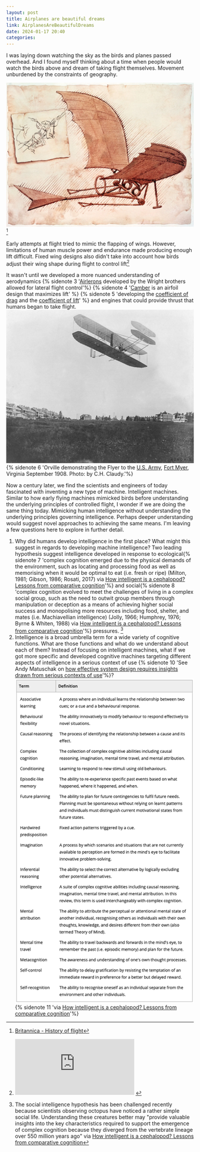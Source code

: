 ```yaml
---
layout: post
title: Airplanes are beautiful dreams
link: AirplanesAreBeautifulDreams
date: 2024-01-17 20:40
categories:
---
```


I was laying down watching the sky as the birds and planes passed overhead. And I found myself thinking about a time when people would watch the birds above and dream of taking flight themselves. Movement unburdened by the constraints of geography.

![assets/img/leonardo-flying-machine.png](assets/img/leonardo-flying-machine.png) [^1]

[^1]: [Britannica - History of flight](https://www.britannica.com/technology/history-of-flight)

Early attempts at flight tried to mimic the flapping of wings. However, limitations of human muscle power and endurance made producing enough lift difficult. Fixed wing designs also didn't take into account how birds adjust their wing shape during flight to control lift[^2]

[^2]:
    <iframe width="320" height="auto" src="https://www.youtube.com/embed/8nqN_u6HEoc?si=mSLGfh-S52Le4-It" title="YouTube video player" frameborder="0" allow="accelerometer; autoplay; clipboard-write; encrypted-media; gyroscope; picture-in-picture; web-share" allowfullscreen></iframe>

It wasn't until we developed a more nuanced understanding of aerodynamics {% sidenote 3 '[Airlerons](https://en.wikipedia.org/wiki/Aileron) developed by the Wright brothers allowed for lateral flight control'%} {% sidenote 4 '[Camber](https://en.wikipedia.org/wiki/Camber_(aerodynamics)) is an airfoil design that maximizes lift' %} {% sidenote 5 'developing the [coefficient of drag](https://en.wikipedia.org/wiki/Coefficient_of_drag) and the [coefficient of lift](https://en.wikipedia.org/wiki/Lift_coefficient)' %} and engines that could provide thrust that humans began to take flight.
![assets/img/Wright-brothers-first-flight.png](assets/img/Wright-brothers-first-flight.png){% sidenote 6 'Orville demonstrating the Flyer to the [U.S. Army](https://en.wikipedia.org/wiki/U.S._Army "U.S. Army"), [Fort Myer](https://en.wikipedia.org/wiki/Fort_Myer,_Virginia "Fort Myer, Virginia"), Virginia September 1908. Photo: by C.H. Claudy.'%}

Now a century later, we find the scientists and engineers of today fascinated with inventing a new type of machine. Intelligent machines. Similar to how early flying machines mimicked birds before understanding the underlying principles of controlled flight, I wonder if we are doing the same thing today. Mimicking human intelligence without understanding the underlying principles governing intelligence. Perhaps deeper understanding would suggest novel approaches to achieving the same means. I'm leaving a few questions here to explore in further detail.

1. Why did humans develop intelligence in the first place? What might this suggest in regards to developing machine intelligence? Two leading hypothesis suggest intelligence developed in response to ecological{% sidenote 7 'complex cognition emerged due to the physical demands of the environment, such as locating and processing food as well as memorising when it would be optimal to eat (i.e. fresh or ripe) (Milton, 1981; Gibson, 1986; Rosati, 2017) via [How intelligent is a cephalopod? Lessons from comparative cognition](https://onlinelibrary.wiley.com/doi/full/10.1111/brv.12651)'%} and social{% sidenote 8 'complex cognition evolved to meet the challenges of living in a complex social group, such as the need to outwit group members through manipulation or deception as a means of achieving higher social success and monopolising more resources including food, shelter, and mates (i.e. Machiavellian intelligence) (Jolly, 1966; Humphrey, 1976; Byrne & Whiten, 1988) via [How intelligent is a cephalopod? Lessons from comparative cognition](https://onlinelibrary.wiley.com/doi/full/10.1111/brv.12651)'%} pressures. [^9]
2. Intelligence is a broad umbrella term for a wide variety of cognitive functions. What are those functions and what do we understand about each of them? Instead of focusing on intelligent machines, what if we got more specific and developed cognitive machines targeting different aspects of intelligence in a serious context of use {% sidenote 10 'See Andy Matuschak on [how effective system design requires insights drawn from serious contexts of use](https://notes.andymatuschak.org/z51q8prEJzs5Jqa5WPThYoV?stackedNotes=z3H98n8DGZmu8XArqHZVsckyWvbTe8wK4kAt2&stackedNotes=zs5uUEv9iJH7JuAmsCChxBEMP2zW6CRbiAWE)'%}? ![assets/img/components-of-intelligence.png](assets/img/components-of-intelligence.png){% sidenote 11 'via [How intelligent is a cephalopod? Lessons from comparative cognition](https://onlinelibrary.wiley.com/doi/full/10.1111/brv.12651)'%}

[^9]: The social intelligence hypothesis has been challenged recently because scientists observing octopus have noticed a rather simple social life. Understanding these creatures better may "provide valuable insights into the key characteristics required to support the emergence of complex cognition because they diverged from the vertebrate lineage over 550 million years ago" via [How intelligent is a cephalopod? Lessons from comparative cognition](https://onlinelibrary.wiley.com/doi/full/10.1111/brv.12651)
